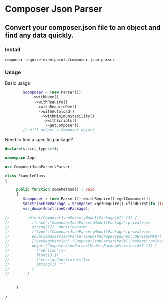 # Composer Json Parser

## Convert your composer.json file to an object and find any data quickly.

### Install

`composer require eventpoints/composer-json-parser`

### Usage

Basic usage
````php
        $composer = (new Parser())
            ->withName()
             ->withRequire()
              ->withRequireDev()
               ->withAutoload()
                ->withMinimumStability()
                 ->withScripts()
                  ->getComposer();
        // Will output a Composer object
````

Need to find a specific package? 
````php
declare(strict_types=1);

namespace App;

use ComposerJsonParser\Parser;

class ExampleClass
{

     public function someMethod() : void 
     {
        $composer = (new Parser())->withRequire()->getComposer();
        $doctrineOrmPackage = $composer->getRequire()->findFirst(fn (int $key, Package $package) =>  $package->getName() == 'php');
        var_dump($doctrineOrmPackage);
           
//        object(ComposerJsonParser\Model\Package)#22 (3) {
//          ["name":"ComposerJsonParser\Model\Package":private]=>
//          string(12) "doctrine/orm"
//          ["type":"ComposerJsonParser\Model\Package":private]=>
//          enum(ComposerJsonParser\Enum\PackageTypeEnum::DEVELOPMENT)
//          ["packageVersion":"ComposerJsonParser\Model\Package":private]=>
//          object(ComposerJsonParser\Model\PackageVersion)#23 (2) {
//            ["version"]=>
//            float(3.1)
//            ["versionConstraints"]=>
//            string(1) "^"
//          }
//        }

        
     }
    
}
````